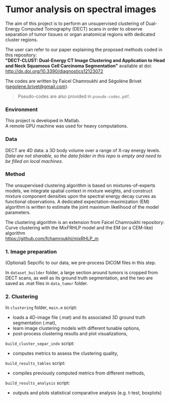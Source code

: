 # Tumor analysis on spectral images

The aim of this project is to perform an unsupervised clustering of Dual-Energy Computed Tomography (DECT) scans in order to observe separation of tumor tissues or organ anatomical regions with dedicated cluster regions.  

The user can refer to our paper explaining the proposed methods coded in this repository:  
**"DECT-CLUST: Dual-Energy CT Image Clustering and Application to Head and Neck Squamous Cell Carcinoma Segmentation"** available at doi: http://dx.doi.org/10.3390/diagnostics12123072

The codes are written by Faicel Chamroukhi and Ségolène Brivet (segolene.brivet@gmail.com).

> Pseudo-codes are also provided in `pseudo-codes.pdf`.

### Environment
This project is developed in Matlab.  
A remote GPU machine was used for heavy computations.


### Data
DECT are 4D data: a 3D body volume over a range of X-ray energy levels.  
*Data are not sharable, so the data folder in this repo is empty and need to be filled on local machines.*  


### Method
The unsupervised clustering algorithm is based on mixtures-of-experts models, we integrate spatial context in mixture weights, and construct mixture component densities upon the spectral energy decay curves as functional observations. A dedicated expectation-maximization (EM) algorithm is written to estimate the joint maximum likelihood of the model parameters.

The clustering algorithm is an extension from Faicel Chamroukhi repository:  
Curve clustering with the MixFRHLP model and the EM (or a CEM-like) algorithm  
https://github.com/fchamroukhi/mixRHLP_m  



### 1. Image preparation
(Optional)
Sepcific to our data, we pre-process DICOM files in this step.  

In `dataset_builder` folder, a large section around tumors is cropped from DECT scans, as well as its ground truth segmentation, and the two are saved as .mat files in `data_tumor` folder.  


### 2. Clustering
In `clustering` folder, `main.m` script:
- loads a 4D-image file (.mat) and its associated 3D ground truth segmentation (.mat), 
- learn image clustering models with different tunable options,
- post-process clustering results and plot visualizations,

`build_cluster_separ_indx` script:
- computes metrics to assess the clustering quality,

`build_results_tables` script:
- compiles previously computed metrics from different methods,

`build_results_analysis` script:
- outputs and plots statistical comparative analysis (e.g. t-test, boxplots)

